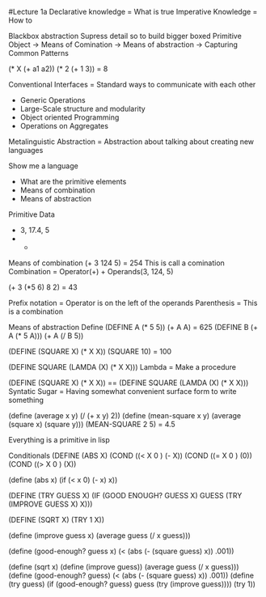 #Lecture 1a
Declarative knowledge = What is true
Imperative Knowledge = How to

Blackbox abstraction
Supress detail so to build bigger boxed
Primitive Object -> Means of Comination -> Means of abstraction -> Capturing Common Patterns

(* X (+ a1 a2))
(* 2 (+ 1 3)) = 8

Conventional Interfaces = Standard ways to communicate with each other
- Generic Operations
- Large-Scale structure and modularity
- Object oriented Programming
- Operations on Aggregates

Metalinguistic Abstraction = Abstraction about talking about creating new languages

Show me a language
- What are the primitive elements
- Means of combination
- Means of abstraction

Primitive Data
- 3, 17.4, 5
- +

Means of combination
(+ 3 124 5) = 254
This is call a comination
Combination = Operator(+) + Operands(3, 124, 5)

(+ 3 (*5 6) 8 2) = 43

Prefix notation = Operator is on the left of the operands
Parenthesis = This is a combination

Means of abstraction
Define
(DEFINE A (* 5 5))
(+ A A) = 625
(DEFINE B (+ A (* 5 A)))
(+ A (/ B 5))

(DEFINE (SQUARE X) (* X X))
(SQUARE 10) = 100

(DEFINE SQUARE (LAMDA (X) (* X X)))
Lambda = Make a procedure

(DEFINE (SQUARE X) (* X X)) == (DEFINE SQUARE (LAMDA (X) (* X X)))
Syntatic Sugar = Having somewhat convenient surface form to write something

(define (average x y) (/ (+ x y) 2))
(define (mean-square x y) (average (square x) (square y)))
(MEAN-SQUARE 2 5) = 4.5

Everything is a primitive in lisp

Conditionals
(DEFINE (ABS X)
	(COND ((< X 0 ) (- X))
	(COND ((= X 0 ) (0))
	(COND ((> X 0 ) (X))

(define (abs x)
	(if (< x 0)
	(- x)
	x))

(DEFINE (TRY GUESS X)
	(IF (GOOD ENOUGH? GUESS X)
	GUESS
	(TRY (IMPROVE GUESS X) X)))

(DEFINE (SQRT X) (TRY 1 X))

(define (improve guess x)
	(average guess (/ x guess)))

(define (good-enough? guess x)
	(< (abs (- (square guess) x))
	.001))

(define (sqrt x)
	(define (improve guess))
		(average guess (/ x guess)))
	(define (good-enough? guess)
		(< (abs (- (square guess) x))
		.001))
	(define (try guess)
		(if (good-enough? guess)
		guess
		(try (improve guess))))
	(try 1))
